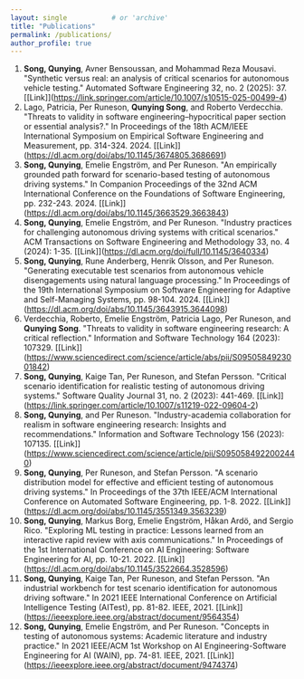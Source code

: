 ```yaml
---
layout: single           # or 'archive'
title: "Publications"
permalink: /publications/
author_profile: true
---
```


1. **Song, Qunying**, Avner Bensoussan, and Mohammad Reza Mousavi. "Synthetic versus real: an analysis of critical scenarios for autonomous vehicle testing." Automated Software Engineering 32, no. 2 (2025): 37. \[[Link]\](https://link.springer.com/article/10.1007/s10515-025-00499-4)
2.  Lago, Patricia, Per Runeson, **Qunying Song**, and Roberto Verdecchia. "Threats to validity in software engineering–hypocritical paper section or essential analysis?." In Proceedings of the 18th ACM/IEEE International Symposium on Empirical Software Engineering and Measurement, pp. 314-324. 2024. \[[Link]\](https://dl.acm.org/doi/abs/10.1145/3674805.3686691)
3. **Song, Qunying**, Emelie Engström, and Per Runeson. "An empirically grounded path forward for scenario-based testing of autonomous driving systems." In Companion Proceedings of the 32nd ACM International Conference on the Foundations of Software Engineering, pp. 232-243. 2024. \[[Link]\](https://dl.acm.org/doi/abs/10.1145/3663529.3663843)
4. **Song, Qunying**, Emelie Engström, and Per Runeson. "Industry practices for challenging autonomous driving systems with critical scenarios." ACM Transactions on Software Engineering and Methodology 33, no. 4 (2024): 1-35. \[[Link]\](https://dl.acm.org/doi/full/10.1145/3640334)
5. **Song, Qunying**, Rune Anderberg, Henrik Olsson, and Per Runeson. "Generating executable test scenarios from autonomous vehicle disengagements using natural language processing." In Proceedings of the 19th International Symposium on Software Engineering for Adaptive and Self-Managing Systems, pp. 98-104. 2024. \[[Link]\](https://dl.acm.org/doi/abs/10.1145/3643915.3644098)
6. Verdecchia, Roberto, Emelie Engström, Patricia Lago, Per Runeson, and **Qunying Song**. "Threats to validity in software engineering research: A critical reflection." Information and Software Technology 164 (2023): 107329. \[[Link]\](https://www.sciencedirect.com/science/article/abs/pii/S0950584923001842)
7. **Song, Qunying**, Kaige Tan, Per Runeson, and Stefan Persson. "Critical scenario identification for realistic testing of autonomous driving systems." Software Quality Journal 31, no. 2 (2023): 441-469. \[[Link]\](https://link.springer.com/article/10.1007/s11219-022-09604-2)
8. **Song, Qunying**, and Per Runeson. "Industry-academia collaboration for realism in software engineering research: Insights and recommendations." Information and Software Technology 156 (2023): 107135. \[[Link]\](https://www.sciencedirect.com/science/article/pii/S0950584922002440)
9. **Song, Qunying**, Per Runeson, and Stefan Persson. "A scenario distribution model for effective and efficient testing of autonomous driving systems." In Proceedings of the 37th IEEE/ACM International Conference on Automated Software Engineering, pp. 1-8. 2022. \[[Link]\](https://dl.acm.org/doi/abs/10.1145/3551349.3563239)
10. **Song, Qunying**, Markus Borg, Emelie Engström, Håkan Ardö, and Sergio Rico. "Exploring ML testing in practice: Lessons learned from an interactive rapid review with axis communications." In Proceedings of the 1st International Conference on AI Engineering: Software Engineering for AI, pp. 10-21. 2022. \[[Link]\](https://dl.acm.org/doi/abs/10.1145/3522664.3528596)
11. **Song, Qunying**, Kaige Tan, Per Runeson, and Stefan Persson. "An industrial workbench for test scenario identification for autonomous driving software." In 2021 IEEE International Conference on Artificial Intelligence Testing (AITest), pp. 81-82. IEEE, 2021. \[[Link]\](https://ieeexplore.ieee.org/abstract/document/9564354)
12. **Song, Qunying**, Emelie Engström, and Per Runeson. "Concepts in testing of autonomous systems: Academic literature and industry practice." In 2021 IEEE/ACM 1st Workshop on AI Engineering-Software Engineering for AI (WAIN), pp. 74-81. IEEE, 2021. \[[Link]\](https://ieeexplore.ieee.org/abstract/document/9474374)
